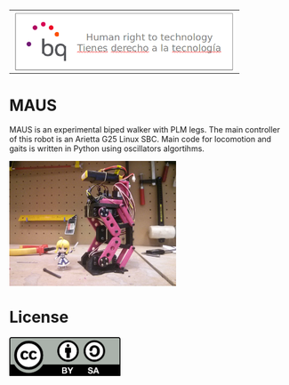 <table>
<tr>
<td>
<img src="doc/images/bq-logo-human-right-technology.png" width="400" align="center">
</td>
</tr>
</table>

# MAUS

MAUS is an experimental biped walker with PLM legs. The main controller of this robot is an Arietta G25 Linux SBC. Main code for locomotion and gaits is written in Python using oscillators algortihms.

<img src="doc/images/maus.jpg" width="300" align="center"> 

# License 

<img src="doc/images/by-sa.png" width="200" align = "center">
